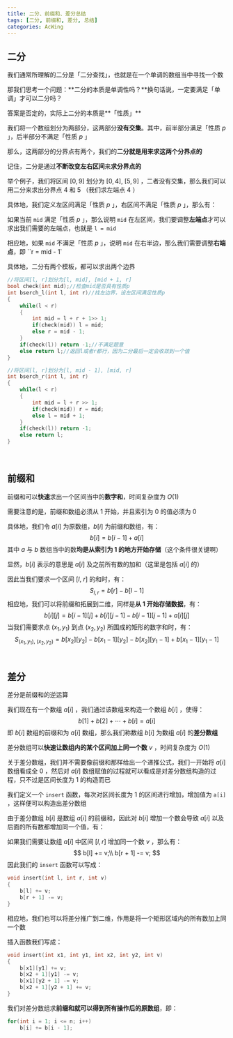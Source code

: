 ```yaml
---
title: 二分、前缀和、差分总结
tags: [二分, 前缀和, 差分, 总结]
categories: AcWing
---
```


## 二分

我们通常所理解的二分是「二分查找」，也就是在一个单调的数组当中寻找一个数

那我们思考一个问题：**二分的本质是单调性吗？**换句话说，一定要满足「单调」才可以二分吗？

答案是否定的，实际上二分的本质是**「性质」**

我们将一个数组划分为两部分，这两部分**没有交集**。其中，前半部分满足「性质 $p$ 」，后半部分不满足「性质 $p$ 」

那么，这两部分的分界点有两个，我们的**二分就是用来求这两个分界点的**

记住，二分是通过**不断改变左右区间**来**求分界点的**

举个例子，我们将区间 $[0,9]$ 划分为 $[0,4],\ [5,9]$ ，二者没有交集，那么我们可以用二分来求出分界点 $4$ 和 $5$ （我们求左端点 $4$ ）

具体地，我们定义左区间满足「性质 $p$ 」，右区间不满足「性质 $p$ 」，那么有：

如果当前 `mid` 满足「性质 $p$ 」，那么说明 `mid` 在左区间，我们要调整**左端点**才可以求出我们需要的左端点，也就是 `l = mid` 

相应地，如果 `mid` 不满足「性质 $p$ 」，说明 `mid` 在右半边，那么我们需要调整**右端点**，即 ``r = mid - 1`

具体地，二分有两个模板，都可以求出两个边界

```cpp
//将区间[l, r]划分为[l, mid], [mid + 1, r]
bool check(int mid);//检查mid是否具有性质p
int bserch_l(int l, int r)//找左边界，设左区间满足性质p
{
    while(l < r)
    {
        int mid = l + r + 1>> 1;
        if(check(mid)) l = mid;
        else r = mid - 1;
    }
    if(check(l)) return -1;//不满足题意
    else return l;//返回l或者r都行，因为二分最后一定会收敛到一个值
}

//将区间[l, r]划分为[l, mid - 1], [mid, r]
int bserch_r(int l, int r)
{
    while(l < r)
    {
        int mid = l + r >> 1;
        if(check(mid)) r = mid;
        else l = mid + 1;
    }
    if(check(l)) return -1;
    else return l;
}
```

​	 

## 前缀和

前缀和可以**快速**求出一个区间当中的**数字和**，时间复杂度为 $O(1)$ 

需要注意的是，前缀和数组必须从 1 开始，并且索引为 0 的值必须为 0

具体地，我们令 $a[i]$ 为原数组，$b[i]$ 为前缀和数组，有：
$$
b[i]=b[i-1]+a[i]
$$
其中 $a$ 与 $b$ 数组当中的数**均是从索引为 1 的地方开始存储**（这个条件很关键啊）

显然，$b[i]$ 表示的意思是 $a[i]$ 及之前所有数的加和（这里是包括 $a[i]$ 的）

因此当我们要求一个区间 $[l,\ r]$ 的和时，有：
$$
S_{l,r}=b[r]-b[l-1]
$$
相应地，我们可以将前缀和拓展到二维，同样是**从 1 开始存储数据**，有：
$$
b[i][j] = b[i - 1][j] + b[i][j - 1] - b[i - 1][j - 1] + a[i][j]
$$
当我们需要求点 $(x_1, y_1)$ 到点 $(x_2,y_2)$ 所围成的矩形的数字和时，有：
$$
S_{(x_1,y_1),\ (x_2,y_2)} = b[x_2][y_2] - b[x_1-1][y_2] - b[x_2][y_1-1] + b[x_1-1][y_1-1]
$$
​	 

## 差分

差分是前缀和的逆运算

我们现在有一个数组 $a[i]$ ，我们通过该数组来构造一个数组 $b[i]$ ，使得：
$$
b[1]+b[2]+\cdots +b[i]=a[i]
$$
即 $b[i]$ 数组的前缀和为 $a[i]$ 数组，那么我们称数组 $b[i]$ 为数组 $a[i]$ 的**差分数组**

差分数组可以**快速让数组内的某个区间加上同一个数** $v$ ，时间复杂度为 $O(1)$ 

关于差分数组，我们并不需要像前缀和那样给出一个递推公式，我们一开始将 $a[i]$ 数组看成全 0 ，然后对 $a[i]$ 数组赋值的过程就可以看成是对差分数组构造的过程，只不过是区间长度为 1 的构造而已

我们定义一个 `insert` 函数，每次对区间长度为 1 的区间进行增加，增加值为 `a[i]` ，这样便可以构造出差分数组

由于差分数组 $b[i]$ 是数组 $a[i]$ 的前缀和，因此对 $b[i]$ 增加一个数会导致 $a[i]$ 以及后面的所有数都增加同一个值，有：

如果我们需要让数组 $a[i]$ 中区间 $[l,r]$ 增加同一个数 $v$ ，那么有：
$$
b[l] += v;\\
b[r + 1] -= v;
$$
因此我们的 `insert` 函数可以写成：

```cpp
void insert(int l, int r, int v)
{
    b[l] += v;
    b[r + 1] -= v;
}
```

相应地，我们也可以将差分推广到二维，作用是将一个矩形区域内的所有数加上同一个数

插入函数我们写成：

```cpp
void insert(int x1, int y1, int x2, int y2, int v)
{
	b[x1][y1] += v;
    b[x2 + 1][y1] -= v;
    b[x1][y2 + 1] -= v;
    b[x2 + 1][y2 + 1] += v;
}
```

我们对差分数组求**前缀和就可以得到所有操作后的原数组**，即：

```cpp
for(int i = 1; i <= n; i++)
    b[i] += b[i - 1];
```

